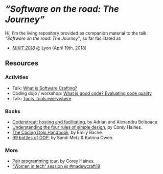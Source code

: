 # *“Software on the road: The Journey”*

Hi, I'm the living repository provided as companion material to the talk *“Software on the road: The Journey”*, so far facilitated at:

- *[MiXiT 2018](https://mixitconf.org)* @ Lyon (April 19th, 2018)

## Resources

### Activities

* Talk: [What is Software Crafting?](https://github.com/dcarral/software-crafting)
* Coding dojo / workshop: [What is good code? Evaluating code quality](https://github.com/dcarral/good-code)
* Talk: [Tools, tools everywhere](https://github.com/dcarral/ruby-tools)

### Books

* [Coderetreat: hosting and facilitating](https://leanpub.com/coderetreat), by Adrian and Alexandru Bolboaca.
* [Understanding the four rules of simple design](https://leanpub.com/4rulesofsimpledesign), by Corey Haines.
* [The Coding Dojo Handbook](https://leanpub.com/codingdojohandbook), by Emily Bache.
* [99 bottles of OOP](https://www.sandimetz.com/99bottles/), by Sandi Metz & Katrina Owen.

### More

* [Pair programming tour](https://vimeo.com/channels/pairprogrammingtour), by Corey Haines.
* [“Women in tech“ session @ #madswcraft18](https://github.com/dcarral/WomenInTech)
